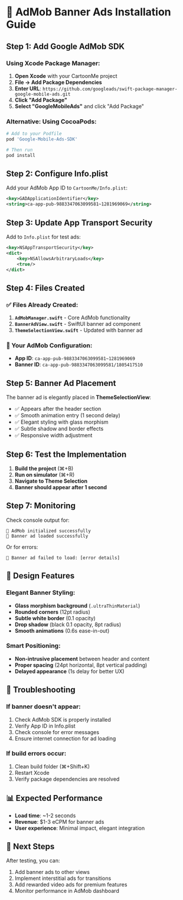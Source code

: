 # 🎯 AdMob Banner Ads Installation Guide

## Step 1: Add Google AdMob SDK

### Using Xcode Package Manager:
1. **Open Xcode** with your CartoonMe project
2. **File → Add Package Dependencies**
3. **Enter URL**: `https://github.com/googleads/swift-package-manager-google-mobile-ads.git`
4. **Click "Add Package"**
5. **Select "GoogleMobileAds"** and click "Add Package"

### Alternative: Using CocoaPods:
```bash
# Add to your Podfile
pod 'Google-Mobile-Ads-SDK'

# Then run
pod install
```

## Step 2: Configure Info.plist

Add your AdMob App ID to `CartoonMe/Info.plist`:

```xml
<key>GADApplicationIdentifier</key>
<string>ca-app-pub-9883347063099581~1281969069</string>
```

## Step 3: Update App Transport Security

Add to `Info.plist` for test ads:

```xml
<key>NSAppTransportSecurity</key>
<dict>
    <key>NSAllowsArbitraryLoads</key>
    <true/>
</dict>
```

## Step 4: Files Created

### ✅ Files Already Created:
1. **`AdMobManager.swift`** - Core AdMob functionality
2. **`BannerAdView.swift`** - SwiftUI banner ad component
3. **`ThemeSelectionView.swift`** - Updated with banner ad

### 🎯 Your AdMob Configuration:
- **App ID**: `ca-app-pub-9883347063099581~1281969069`
- **Banner ID**: `ca-app-pub-9883347063099581/1805417510`

## Step 5: Banner Ad Placement

The banner ad is elegantly placed in **ThemeSelectionView**:
- ✅ Appears after the header section
- ✅ Smooth animation entry (1 second delay)
- ✅ Elegant styling with glass morphism
- ✅ Subtle shadow and border effects
- ✅ Responsive width adjustment

## Step 6: Test the Implementation

1. **Build the project** (⌘+B)
2. **Run on simulator** (⌘+R)
3. **Navigate to Theme Selection**
4. **Banner should appear after 1 second**

## Step 7: Monitoring

Check console output for:
```
🎯 AdMob initialized successfully
🎯 Banner ad loaded successfully
```

Or for errors:
```
🚫 Banner ad failed to load: [error details]
```

## 🎨 Design Features

### Elegant Banner Styling:
- **Glass morphism background** (`.ultraThinMaterial`)
- **Rounded corners** (12pt radius)
- **Subtle white border** (0.1 opacity)
- **Drop shadow** (black 0.1 opacity, 8pt radius)
- **Smooth animations** (0.6s ease-in-out)

### Smart Positioning:
- **Non-intrusive placement** between header and content
- **Proper spacing** (24pt horizontal, 8pt vertical padding)
- **Delayed appearance** (1s delay for better UX)

## 🔧 Troubleshooting

### If banner doesn't appear:
1. Check AdMob SDK is properly installed
2. Verify App ID in Info.plist
3. Check console for error messages
4. Ensure internet connection for ad loading

### If build errors occur:
1. Clean build folder (⌘+Shift+K)
2. Restart Xcode
3. Verify package dependencies are resolved

## 📊 Expected Performance

- **Load time**: ~1-2 seconds
- **Revenue**: $1-3 eCPM for banner ads
- **User experience**: Minimal impact, elegant integration

## 🚀 Next Steps

After testing, you can:
1. Add banner ads to other views
2. Implement interstitial ads for transitions
3. Add rewarded video ads for premium features
4. Monitor performance in AdMob dashboard 
